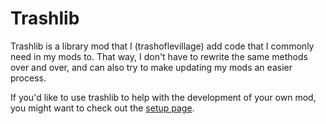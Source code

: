 # Trashlib
Trashlib is a library mod that I (trashoflevillage) add code that I commonly need in my mods to. That way, I don't have to rewrite the same methods over and over, and can also try to make updating my mods an easier process.

If you'd like to use trashlib to help with the development of your own mod, you might want to check out the [setup page](https://github.com/trashoflevillage/trashlib/blob/master/wiki/setup.md).
